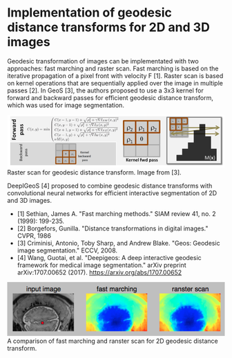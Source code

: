 # Implementation of geodesic distance transforms for 2D and 3D images
Geodesic transformation of images can be implementated with two approaches: fast marching and raster scan. Fast marching is based on the iterative propagation of a pixel front with velocity F [1]. Raster scan is based on kernel operations that are sequentially applied over the image in multiple passes [2]. In GeoS [3], the authors proposed to use a 3x3 kernel for forward and backward passes for efficient geodesic distance transform, which was used for image segmentation.

![ranster scan](./data/ranster_scan.png)
Raster scan for geodesic distance transform. Image from [3].

DeepIGeoS [4] proposed to combine geodesic distance transforms with convolutional neural networks for efficient interactive segmentation of 2D and 3D images. 

* [1] Sethian, James A. "Fast marching methods." SIAM review 41, no. 2 (1999): 199-235.
* [2] Borgefors, Gunilla. "Distance transformations in digital images." CVPR, 1986
* [3] Criminisi, Antonio, Toby Sharp, and Andrew Blake. "Geos: Geodesic image segmentation." ECCV, 2008.
* [4] Wang, Guotai, et al. "Deepigeos: A deep interactive geodesic framework for medical image segmentation." arXiv preprint arXiv:1707.00652 (2017). https://arxiv.org/abs/1707.00652

![2D example](./data/2d_example.png)
A comparison of fast marching and ranster scan for 2D geodesic distance transform.
